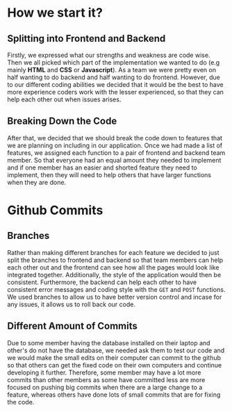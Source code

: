 # How we start it?

## Splitting into Frontend and Backend
Firstly, we expressed what our strengths and weakness are code wise. Then we all picked which part of the implementation we wanted to do (e.g mainly **HTML** and **CSS** or **Javascript**). As a team we were pretty even on half wanting to do backend and half wanting to do frontend. However, due to our different coding abilities we decided that it would be the best to have more experience coders work with the lesser experienced, so that they can help each other out when issues arises. 

## Breaking Down the Code
After that, we decided that we should break the code down to features that we are planning on including in our application. Once we had made a list of features, we assigned each function to a pair of frontend and backend team member. So that everyone had an equal amount they needed to implement and if one member has an easier and shorted feature they need to implement, then they will need to help others that have larger functions when they are done.

# Github Commits 

## Branches
Rather than making different branches for each feature we decided to just split the branches to frontend and backend so that team members can help each other out and the frontend can see how all the pages would look like integrated together. Additionally, the style of the application would then be consistent. Furthermore, the backend can help each other to have consistent error messages and coding style with the `GET` and `POST` functions. We used branches to allow us to have better version control and incase for any issues, it allows us to roll back our code.

## Different Amount of Commits
Due to some member having the database installed on their laptop and other's do not have the database, we needed ask them to test our code and we would make the small edits on their computer can commit to the github so that others can get the fixed code on their own computers and continue developing it further. Therefore, some member may have a lot more commits than other members as some have committed less are more focused on pushing big commits when there are a large change to a feature, whereas others have done lots of small commits that are for fixing the code.

